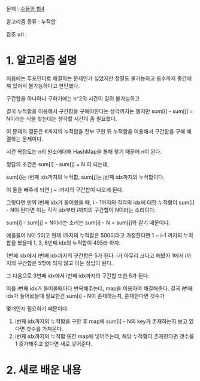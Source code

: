 문제 : [수들의 합4](https://www.acmicpc.net/problem/2015)

알고리즘 종류 : 누적합

참조 url : 

# 1. 알고리즘 설명

처음에는 투포인터로 해결하는 문제인가 싶었지만 정렬도 불가능하고 음수까지 중간에 껴 있어서 불가능하다고 판단했다.

구간합을 하나하나 구하기에는 n^2의 시간이 걸려 불가능하고

결국 누적합을 이용해서 구간합을 구해야한다는 생각까지는 했지만 sum[i] - sum[j] = N이라는 식을 찾는데는 생각할 시간이 좀 필요했다.

이 문제의 결론은 K까지의 누적합을 전부 구한 뒤 누적합을 이용해서 구간합을 구해 해결하는 문제이다.

시간 복잡도는 n의 원소에대해 HashMap을 통해 찾기 때문에 n이 된다.

정답의 조건은 sum[i] - sum[j] = N 이 되는데,

sum[i]는 i번째 idx까지의 누적합, sum[j]는 j번째 idx까지의 누적합이다.

이 둘을 빼주게 되면 j ~ i까지의 구간합이 나오게 된다.

그렇다면 만약 i번째 idx가 들어왔을 때, i - 1까지의 각각의 idx에 대한 누적합이 sum[i] - N이 된다면 이는 각각 idx부터 i까지의 구간합이 N이라는 소리이다.

sum[i] - sum[j] = N이라는 소리는 sum[i] - N = sum[j]와 같기 때문이다.

예를들어 N이 5이고 현재 i까지의 누적합은 500이라고 가정한다면 1 ~ i-1 까지의 누적합을 봤을때 1, 3, 8번째 idx의 누적합이 495라 하자.

1번째 idx에서 i번째 idx까지의 구간합은 5가 된다. i가 아무리 크다고 해봤자 1에서 i까지의 구간합은 5밖에 되지 않고 이는 정답이 된다.

그 다음으로 3번째 idx에서 i번째 idx까지의 구간합 또한 5가 된다.

이를 i번째 idx가 들어올때마다 반복해주는데, map을 이용하여 해결해준다. 결국 i번째 idx가 들어왔을때 필요한건 sum[i] - N이 존재하는지, 존재한다면 갯수가

몇개인지 필요하기 때문이다.

   1. i번째 idx까지의 누적합을 구한 후 map에 sum[i] - N의 key가 존재하는지 보고 있다면 갯수를 가져온다.
   2. i번째 idx까지의 누적합 또한 map에 넣어주는데, 해당 누적합이 존재한다면 갯수를 1 증가해주고 없다면 새로 넣어준다.

# 2. 새로 배운 내용